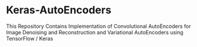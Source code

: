 # Keras-AutoEncoders
This Repository Contains Implementation of 
Convolutional AutoEncoders for Image Denoising and Reconstruction and Variational AutoEncoders using TensorFlow / Keras 
